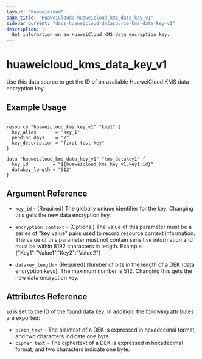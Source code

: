 ```yaml
---
layout: "huaweicloud"
page_title: "HuaweiCloud: huaweicloud_kms_data_key_v1"
sidebar_current: "docs-huaweicloud-datasource-kms-data-key-v1"
description: |-
  Get information on an HuaweiCloud KMS data encryption key.
---
```


# huaweicloud\_kms\_data_key\_v1

Use this data source to get the ID of an available HuaweiCloud KMS data encryption key.

## Example Usage

```hcl

resource "huaweicloud_kms_key_v1" "key1" {
  key_alias       = "key_1"
  pending_days    = "7"
  key_description = "first test key"
}

data "huaweicloud_kms_data_key_v1" "kms_datakey1" {
  key_id         = "${huaweicloud_kms_key_v1.key1.id}"
  datakey_length = "512"
}

```

## Argument Reference

* `key_id` - (Required) The globally unique identifier for the key.
    Changing this gets the new data encryption key.

* `encryption_context` - (Optional) The value of this parameter must be a series of
    "key:value" pairs used to record resource context information. The value of this
    parameter must not contain sensitive information and must be within 8192 characters
    in length. Example: {"Key1":"Value1","Key2":"Value2"}

* `datakey_length` - (Required) Number of bits in the length of a DEK (data encryption keys).
    The maximum number is 512. Changing this gets the new data encryption key.


## Attributes Reference

`id` is set to the ID of the found data key. In addition, the following attributes
are exported:

* `plain_text` - The plaintext of a DEK is expressed in hexadecimal format, and two
    characters indicate one byte.
* `cipher_text` - The ciphertext of a DEK is expressed in hexadecimal format, and two
    characters indicate one byte.
